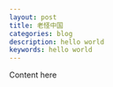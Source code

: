 ```yaml
---
layout: post
title: 老怪中国
categories: blog
description: hello world
keywords: hello world
---
```


Content here
